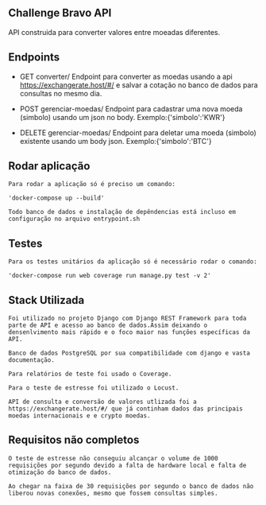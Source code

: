## Challenge Bravo API

API construida para converter valores entre moeadas diferentes.

## Endpoints

- GET converter/
    Endpoint para converter as moedas usando a api https://exchangerate.host/#/ e salvar a cotação no banco de dados para consultas no mesmo dia.

- POST gerenciar-moedas/
    Endpoint para cadastrar uma nova moeda (simbolo) usando um json no body. Exemplo:{'simbolo':'KWR'}

- DELETE gerenciar-moedas/
    Endpoint para deletar uma moeda (simbolo) existente usando um body json. Exemplo:{'simbolo':'BTC'}

## Rodar aplicação

    Para rodar a aplicação só é preciso um comando:

    'docker-compose up --build'

    Todo banco de dados e instalação de depêndencias está incluso em configuração no arquivo entrypoint.sh

## Testes

    Para os testes unitários da aplicação só é necessário rodar o comando:

    'docker-compose run web coverage run manage.py test -v 2'

 ## Stack Utilizada   
    
    Foi utilizado no projeto Django com Django REST Framework para toda parte de API e acesso ao banco de dados.Assim deixando o densenlvimento mais rápido e o foco maior nas funções específicas da API. 

    Banco de dados PostgreSQL por sua compatibilidade com django e vasta documentação. 

    Para relatórios de teste foi usado o Coverage.

    Para o teste de estresse foi utilizado o Locust.

    API de consulta e conversão de valores utlizada foi a https://exchangerate.host/#/ que já continham dados das principais moedas internacionais e e crypto moedas. 

## Requisitos não completos

    O teste de estresse não conseguiu alcançar o volume de 1000 requisições por segundo devido a falta de hardware local e falta de otimização do banco de dados.

    Ao chegar na faixa de 30 requisições por segundo o banco de dados não liberou novas conexões, mesmo que fossem consultas simples.
    